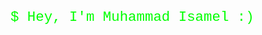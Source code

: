 <p style="color: #00FF00; font-family: 'Courier New', Courier, monospace; font-size: 1.4rem;">
  $ Hey, I'm Muhammad Isamel :)
</p>
